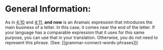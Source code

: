 # General Information:

As in [4:10](../04/10.md) and [4:11](../04/11.md), **and now** is an Aramaic expression that introduces the main business of a letter. In this case, it comes near the end of the letter. If your language has a comparable expression that it uses for this same purpose, you can use that in your translation. Otherwise, you do not need to represent this phrase. (See: [[grammar-connect-words-phrases]])